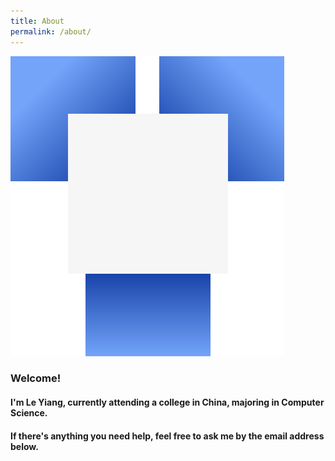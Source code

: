 ```yaml
---
title: About
permalink: /about/
---
```

![LOGO](https://raw.githubusercontent.com/leyiang/leyiang.github.io/master/assets/images/leyiang.logo.svg)

### Welcome!
#### I'm Le Yiang, currently attending a college in China, majoring in Computer Science.
#### If there's anything you need help, feel free to ask me by the email address below.

